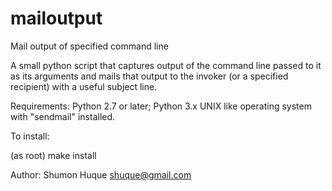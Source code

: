 # mailoutput
Mail output of specified command line

A small python script that captures output of the command line
passed to it as its arguments and mails that output to the invoker
(or a specified recipient) with a useful subject line.

Requirements:
	Python 2.7 or later; Python 3.x
	UNIX like operating system with "sendmail" installed.

To install:

   (as root) make install

Author: Shumon Huque <shuque@gmail.com>

